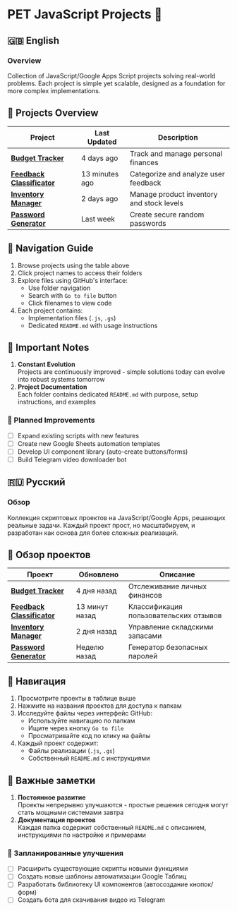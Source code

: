 # PET JavaScript Projects 🚀

## 🇬🇧 English

### Overview
Collection of JavaScript/Google Apps Script projects solving real-world problems. Each project is simple yet scalable, designed as a foundation for more complex implementations.

## 🌟 Projects Overview
| Project | Last Updated | Description |
|---------|--------------|-------------|
| **[Budget Tracker](Budget_Tracker)** | 4 days ago | Track and manage personal finances |
| **[Feedback Classificator](Feedback_Classificator)** | 13 minutes ago | Categorize and analyze user feedback |
| **[Inventory Manager](Inventory_Manager)** | 2 days ago | Manage product inventory and stock levels |
| **[Password Generator](password-generator)** | Last week | Create secure random passwords |

## 🧭 Navigation Guide
1. Browse projects using the table above  
2. Click project names to access their folders  
3. Explore files using GitHub's interface:  
   - Use folder navigation  
   - Search with `Go to file` button  
   - Click filenames to view code  
4. Each project contains:  
   - Implementation files (`.js`, `.gs`)  
   - Dedicated `README.md` with usage instructions  

## 🚦 Important Notes
1. **Constant Evolution**  
   Projects are continuously improved - simple solutions today can evolve into robust systems tomorrow  
2. **Project Documentation**  
   Each folder contains dedicated `README.md` with purpose, setup instructions, and examples

### 🔧 Planned Improvements
- [ ] Expand existing scripts with new features  
- [ ] Create new Google Sheets automation templates  
- [ ] Develop UI component library (auto-create buttons/forms)  
- [ ] Build Telegram video downloader bot  

## 🇷🇺 Русский

### Обзор
Коллекция скриптовых проектов на JavaScript/Google Apps, решающих реальные задачи. Каждый проект прост, но масштабируем, и разработан как основа для более сложных реализаций.

## 🌟 Обзор проектов
| Проект | Обновлено | Описание |
|---------|--------------|-------------|
| **[Budget Tracker](Budget_Tracker)** | 4 дня назад | Отслеживание личных финансов |
| **[Feedback Classificator](Feedback_Classificator)** | 13 минут назад | Классификация пользовательских отзывов |
| **[Inventory Manager](Inventory_Manager)** | 2 дня назад | Управление складскими запасами |
| **[Password Generator](password-generator)** | Неделю назад | Генератор безопасных паролей |

## 🧭 Навигация
1. Просмотрите проекты в таблице выше  
2. Нажмите на названия проектов для доступа к папкам  
3. Исследуйте файлы через интерфейс GitHub:  
   - Используйте навигацию по папкам  
   - Ищите через кнопку `Go to file`  
   - Просматривайте код по клику на файлы  
4. Каждый проект содержит:  
   - Файлы реализации (`.js`, `.gs`)  
   - Собственный `README.md` с инструкциями  

## 🚦 Важные заметки
1. **Постоянное развитие**  
   Проекты непрерывно улучшаются - простые решения сегодня могут стать мощными системами завтра  
2. **Документация проектов**  
   Каждая папка содержит собственный `README.md` с описанием, инструкциями по настройке и примерами

### 🔧 Запланированные улучшения
- [ ] Расширить существующие скрипты новыми функциями  
- [ ] Создать новые шаблоны автоматизации Google Таблиц  
- [ ] Разработать библиотеку UI компонентов (автосоздание кнопок/форм)  
- [ ] Создать бота для скачивания видео из Telegram  

